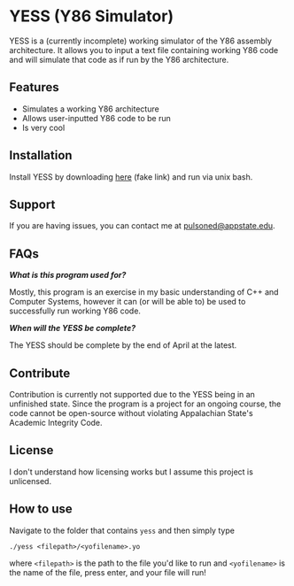 
YESS (Y86 Simulator)
========
 
YESS is a (currently incomplete) working simulator of the Y86 assembly architecture.  It allows you to input a text file containing working Y86 code and will simulate that code as if run by the Y86 architecture.
 
Features
--------
 
- Simulates a working Y86 architecture
- Allows user-inputted Y86 code to be run
- Is very cool
 
Installation
------------
 
Install YESS by downloading [here](https://www.google.com) (fake link) and run via unix bash.
 
    
Support
-------
 
If you are having issues, you can contact me at pulsoned@appstate.edu.

FAQs
-------
***What is this program used for?***

Mostly, this program is an exercise in my basic understanding of C++ and Computer Systems, however it can (or will be able to) be used to successfully run working Y86 code.

***When will the YESS be complete?***

The YESS should be complete by the end of April at the latest.

Contribute
----------
 
Contribution is currently not supported due to the YESS being in an unfinished state. Since the program is a project for an ongoing course, the code cannot be open-source without violating Appalachian State's 
 Academic Integrity Code.
 
License
-------
 
I don't understand how licensing works but I assume this project is unlicensed.

How to use
-------
 
Navigate to the folder that contains `yess` and then simply type

    ./yess <filepath>/<yofilename>.yo
    
where `<filepath>` is the path to the file you'd like to run and `<yofilename>` is the name of the file, press enter, and your file will run!
